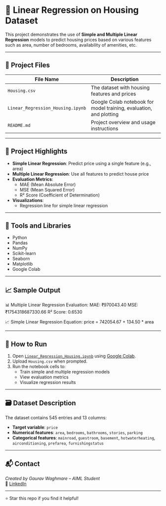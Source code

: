 # 🏡 Linear Regression on Housing Dataset

This project demonstrates the use of **Simple and Multiple Linear Regression** models to predict housing prices based on various features such as area, number of bedrooms, availability of amenities, etc.

---

## 📁 Project Files

| File Name                       | Description |
|--------------------------------|-------------|
| `Housing.csv`                  | The dataset with housing features and prices |
| `Linear_Regression_Housing.ipynb` | Google Colab notebook for model training, evaluation, and plotting |
| `README.md`                    | Project overview and usage instructions |

---

## 🚀 Project Highlights

- **Simple Linear Regression**: Predict price using a single feature (e.g., area)
- **Multiple Linear Regression**: Use all features to predict house price
- **Evaluation Metrics**:
  - MAE (Mean Absolute Error)
  - MSE (Mean Squared Error)
  - R² Score (Coefficient of Determination)
- **Visualizations**:
  - Regression line for simple linear regression

---

## 🧪 Tools and Libraries

- Python
- Pandas
- NumPy
- Scikit-learn
- Seaborn
- Matplotlib
- Google Colab

---

## 📈 Sample Output

📊 Multiple Linear Regression Evaluation:
MAE: ₹970043.40
MSE: ₹1754318687330.66
R² Score: 0.6530

📈 Simple Linear Regression Equation:
price = 742054.67 + 134.50 * area


---

## 📌 How to Run

1. Open [`Linear_Regression_Housing.ipynb`](Linear_Regression_Housing.ipynb) using [Google Colab](https://colab.research.google.com/).
2. Upload `Housing.csv` when prompted.
3. Run the notebook cells to:
   - Train simple and multiple regression models
   - View evaluation metrics
   - Visualize regression results

---

## 🗃️ Dataset Description

The dataset contains 545 entries and 13 columns:

- **Target variable**: `price`
- **Numerical features**: `area`, `bedrooms`, `bathrooms`, `stories`, `parking`
- **Categorical features**: `mainroad`, `guestroom`, `basement`, `hotwaterheating`, `airconditioning`, `prefarea`, `furnishingstatus`

---

## 📬 Contact

*Created by Gaurav Waghmare – AIML Student*  
🔗 [LinkedIn](https://www.linkedin.com/in/gaurav-waghmare-2972142b7)

---

⭐ Star this repo if you find it helpful!
